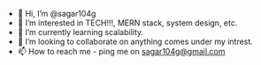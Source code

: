 - 👋 Hi, I’m @sagar104g
- 👀 I’m interested in TECH!!!, MERN stack, system design, etc.
- 🌱 I’m currently learning scalability.
- 💞️ I’m looking to collaborate on anything comes under my intrest.
- 📫 How to reach me - ping me on sagar104g@gmail.com

<!---
sagar104g/sagar104g is a ✨ special ✨ repository because its `README.md` (this file) appears on your GitHub profile.
You can click the Preview link to take a look at your changes.
--->
